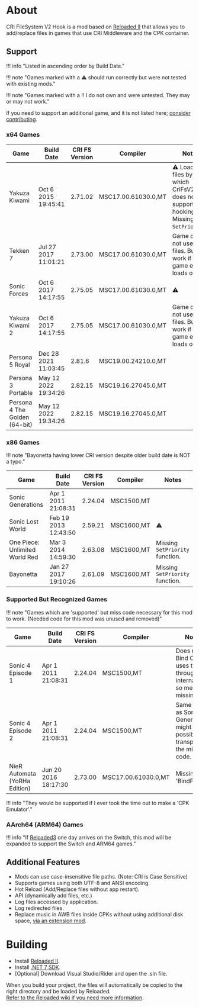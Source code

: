 # About

CRI FileSystem V2 Hook is a mod based on [Reloaded II](https://reloaded-project.github.io/Reloaded-II/) that allows you to add/replace files in games that use CRI Middleware and the CPK container.  

## Support

!!! info "Listed in ascending order by Build Date."

!!! note "Games marked with a ⚠️ should run correctly but were not tested with existing mods."

!!! note "Games marked with a ‼️ I do not own and were untested. They may or may not work."

If you need to support an additional game, and it is not listed here; [consider contributing](adding-game-support.md).

### x64 Games

| Game                          | Build Date           | CRI FS Version | Compiler            | Notes                                                                                    | 
|-------------------------------|----------------------|----------------|---------------------|------------------------------------------------------------------------------------------|
| Yakuza Kiwami                 | Oct 6 2015 19:45:41  | 2.71.02        | MSC17.00.61030.0,MT | ⚠️ Loads files by ID, which CriFsV2Hook does not support hooking. Missing `SetPriority`. | 
| Tekken 7                      | Jul 27 2017 11:01:21 | 2.73.00        | MSC17.00.61030.0,MT | Game does not use CPK files. But it'll work if the game ever loads one.                  |
| Sonic Forces                  | Oct 6 2017 14:17:55  | 2.75.05        | MSC17.00.61030.0,MT | ⚠️                                                                                       | 
| Yakuza Kiwami 2               | Oct 6 2017 14:17:55  | 2.75.05        | MSC17.00.61030.0,MT | Game does not use CPK files. But it'll work if the game ever loads one.                  |
| Persona 5 Royal               | Dec 28 2021 11:03:45 | 2.81.6         | MSC19.00.24210.0,MT |                                                                                          | 
| Persona 3 Portable            | May 12 2022 19:34:26 | 2.82.15        | MSC19.16.27045.0,MT |                                                                                          |
| Persona 4 The Golden (64-bit) | May 12 2022 19:34:26 | 2.82.15        | MSC19.16.27045.0,MT |                                                                                          |

### x86 Games

!!! note "Bayonetta having lower CRI version despite older build date is NOT a typo."

| Game                           | Build Date           | CRI FS Version | Compiler   | Notes                           | 
|--------------------------------|----------------------|----------------|------------|---------------------------------|
| Sonic Generations              | Apr  1 2011 21:08:31 | 2.24.04        | MSC1500,MT |                                 | 
| Sonic Lost World               | Feb 19 2013 12:43:50 | 2.59.21        | MSC1600,MT | ⚠️                              | 
| One Piece: Unlimited World Red | Mar  3 2014 14:59:30 | 2.63.08        | MSC1600,MT | Missing `SetPriority` function. | 
| Bayonetta                      | Jan 27 2017 19:10:26 | 2.61.09        | MSC1600,MT | Missing `SetPriority` function. | 

### Supported But Recognized Games

!!! note "Games which are 'supported' but miss code necessary for this mod to work. (Needed code for this mod was unused and removed)"

| Game                          | Build Date           | CRI FS Version | Compiler            | Notes                                                                                | 
|-------------------------------|----------------------|----------------|---------------------|--------------------------------------------------------------------------------------|
| Sonic 4 Episode 1             | Apr  1 2011 21:08:31 | 2.24.04        | MSC1500,MT          | Does not Bind CPKs, uses them through internal API so methods missing.               |
| Sonic 4 Episode 2             | Apr  1 2011 21:08:31 | 2.24.04        | MSC1500,MT          | Same library as Sonic Generations; might be possible to transplant the missing code. | 
| NieR Automata (YoRHa Edition) | Jun 20 2016 18:17:30 | 2.73.00        | MSC17.00.61030.0,MT | Missing 'BindFiles'.                                                                 | 

!!! info "They would be supported if I ever took the time out to make a 'CPK Emulator'."

### AArch64 (ARM64) Games

!!! info "If [Reloaded3](https://reloaded-project.github.io/Reloaded-III/) one day arrives on the Switch, this mod will be expanded to support the Switch and ARM64 games."

## Additional Features

- Mods can use case-insensitive file paths. (Note: CRI is Case Sensitive)  
- Supports games using both UTF-8 and ANSI encoding.  
- Hot Reload (Add/Replace files without app restart).  
- API (dynamically add files, etc.)  
- Log files accessed by application.  
- Log redirected files.  
- Replace music in AWB files inside CPKs without using additional disk space, [via an extension mod](./usage-awb.md).  

# Building

- Install [Reloaded II](https://github.com/Reloaded-Project/Reloaded-II/releases/latest).  
- Install [.NET 7 SDK](https://dotnet.microsoft.com/en-us/download/dotnet/7.0).  
- [Optional] Download Visual Studio/Rider and open the .sln file.  

When you build your project, the files will automatically be copied to the right directory and be loaded by Reloaded.  
[Refer to the Reloaded wiki if you need more information](https://reloaded-project.github.io/Reloaded-II/DevelopmentEnvironmentSetup/).